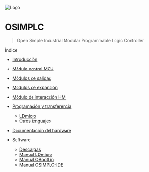 ![Logo](docs/images/logo_notext.png)

# OSIMPLC
<!-- {.massive-header.-with-tagline.center} -->
> Open Simple Industrial Modular Programmable Logic Controller

Índice

* [Introducción](docs/01-home.md)
* [Módulo central MCU](docs/02-mcu.md)
* [Módulos de salidas](docs/03-outs.md)
* [Módulos de expansión](docs/04-expansions.md)
* [Módulo de interacción HMI](docs/05-hmi.md)
* [Programación y transferencia](docs/06-environments.md)
  * [LDmicro](docs/07-ldmicro.md)
  * [Otros lenguajes](docs/08-otherlangs.md)
* [Documentación del hardware](docs/09-hardware.md)

* Software
  * [Descargas](docs/downloads.md)
  * [Manual LDmicro](docs/LDmicro_manual.md)
  * [Manual OBootLin](docs/OBootLin_manual.md)
  * [Manual OSIMPLC-IDE](docs/es/OSIMPLC-IDE_manual.md)


<!-- 

```

   ||                                                                    ||
   ||        O                P                L                C        ||
 1 ||-------] [------+-------] [--------------]/[--------------( )-------||
   ||                |                                                   ||
   ||        S       |                                                   ||
   ||-------] [------+                                                   ||
   ||                |                                                   ||
   ||        I       |                                                   ||
   ||-------] [------+                                                   ||
   ||                |                                                   ||
   ||        M       |                                                   ||
   ||-------] [------+                                                   ||
   ||                                                                    ||
   ||                                                                    ||
   ||                                                                    ||
   ||------[END]---------------------------------------------------------||
   ||                                                                    ||
   ||                                                                    ||


```
-->
